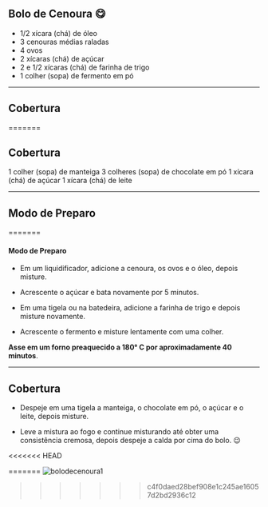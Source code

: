## Bolo de Cenoura :yum:

 - 1/2 xícara (chá) de óleo
 - 3 cenouras médias raladas
 - 4 ovos
 - 2 xícaras (chá) de açúcar
 - 2 e 1/2 xícaras (chá) de farinha de trigo
 - 1 colher (sopa) de fermento
  em pó

---

## Cobertura 
=======
## Cobertura


1 colher (sopa) de manteiga
3 colheres (sopa) de chocolate em pó
1 xícara (chá) de açúcar
1 xícara (chá) de leite

---

## Modo de Preparo
=======
#### Modo de Preparo


 - Em um liquidificador, adicione a cenoura, os ovos e o óleo, depois misture.

 - Acrescente o açúcar e bata novamente por 5 minutos.

 - Em uma tigela ou na batedeira, adicione a farinha de trigo e depois misture novamente.

 - Acrescente o fermento e misture lentamente com uma colher.

 **Asse em um forno preaquecido a 180° C por aproximadamente 40 minutos**.

 ---

 ## Cobertura

  - Despeje em uma tigela a manteiga, o chocolate em pó, o açúcar e o leite, depois misture.

 - Leve a mistura ao fogo e continue misturando até obter uma consistência cremosa, depois despeje a calda por cima do bolo.
 :wink:

<<<<<<< HEAD
 
=======
 ![bolodecenoura1](https://user-images.githubusercontent.com/108373356/177431176-6b0f81c4-4102-4f62-a1ba-11a6894455ef.png)
>>>>>>> c4f0daed28bef908e1c245ae16057d2bd2936c12
